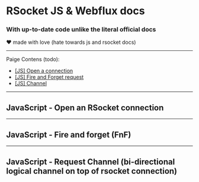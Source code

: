 # RSocket JS & Webflux docs
### With up-to-date code unlike the literal official docs

❤️ made with love (hate towards js and rsocket docs) 

---
Paige Contens (todo):
- [[JS] Open a connection](#javascript---open-an-rsocket-connection)
- [[JS] Fire and Forget request](#javascript---fire-and-forget-fnf)
- [[JS] Channel](#javascript---request-channel-bi-directional-logical-channel-on-top-of-rsocket-connection)
---
## JavaScript - Open an RSocket connection
---
## JavaScript - Fire and forget (FnF)
---
## JavaScript - Request Channel (bi-directional logical channel on top of rsocket connection)

